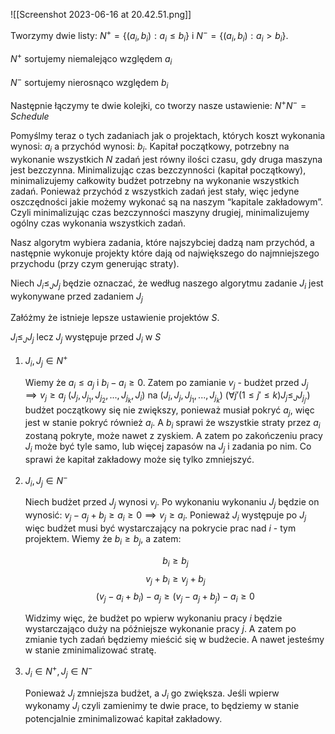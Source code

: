![[Screenshot 2023-06-16 at 20.42.51.png]]

Tworzymy dwie listy: $N^{+} = \{(a_i,b_i) : a_i\le b_i\}$ i $N^-=\{(a_i,b_i) : a_i > b_i\}$.

$N^+$ sortujemy niemalejąco względem $a_i$

$N^-$ sortujemy nierosnąco względem $b_i$

Następnie łączymy te dwie kolejki, co tworzy nasze ustawienie: $N^+N^- = Schedule$

Pomyślmy teraz o tych zadaniach jak o projektach, których koszt wykonania wynosi: $a_i$ a przychód wynosi: $b_i$. Kapitał początkowy, potrzebny na wykonanie wszystkich $N$ zadań jest równy ilości czasu, gdy druga maszyna jest bezczynna. Minimalizując czas bezczynności (kapitał początkowy), minimalizujemy całkowity budżet potrzebny na wykonanie wszystkich zadań. Ponieważ przychód z wszystkich zadań jest stały, więc jedyne oszczędności jakie możemy wykonać są na naszym “kapitale zakładowym”. Czyli minimalizując czas bezczynności maszyny drugiej, minimalizujemy ogólny czas wykonania wszystkich zadań.

Nasz algorytm wybiera zadania, które najszybciej dadzą nam przychód, a następnie wykonuje projekty które dają od największego do najmniejszego przychodu (przy czym generując straty).

Niech $J_i \le_JJ_j$ będzie oznaczać, że według naszego algorytmu zadanie $J_i$ jest wykonywane przed zadaniem $J_j$

Załóżmy że istnieje lepsze ustawienie projektów $S$.

$J_i\le_J J_j$ lecz $J_j$ występuje przed $J_i$ w $S$

1. $J_i, J_j \in N^+$
    
    Wiemy że $a_i \le a_j$ i $b_i-a_i \ge 0$. Zatem po zamianie $v_j$ - budżet przed $J_j \implies v_j \ge a_j$ $(J_j,J_{j_1},J_{j_2},...,J_{j_k},J_i)$ na $(J_i,J_j,J_{j_1},...,J_{j_k})$ ($\forall j' (1 \le j' \le k) J_j\le_JJ_{j_{j'}}$) budżet początkowy się nie zwiększy, ponieważ musiał pokryć $a_j$, więc jest w stanie pokryć również $a_i$. A $b_i$ sprawi że wszystkie straty przez $a_i$ zostaną pokryte, może nawet z zyskiem. A zatem po zakończeniu pracy $J_i$ może być tyle samo, lub więcej zapasów na $J_j$ i zadania po nim. Co sprawi że kapitał zakładowy może się tylko zmniejszyć.
    
2. $J_i,J_j \in N^-$
    
    Niech budżet przed $J_j$ wynosi $v_j$. Po wykonaniu wykonaniu $J_j$ będzie on wynosić: $v_j-a_j+b_j \ge a_i \ge 0 \implies v_j\ge a_i$. Ponieważ $J_i$ występuje po $J_j$ więc budżet musi być wystarczający na pokrycie prac nad $i$ - tym projektem. Wiemy że $b_i \ge b_j$, a zatem:
    
    $$
	b_i \ge b_j
	$$
	$$ v_j+b_i \ge v_j+b_j $$
	$$ (v_j-a_i+b_i)-a_j \ge (v_j-a_j+b_j)-a_i \ge 0 $$
    
    Widzimy więc, że budżet po wpierw wykonaniu pracy $i$ będzie wystarczająco duży na późniejsze wykonanie pracy $j$. A zatem po zmianie tych zadań będziemy mieścić się w budżecie. A nawet jesteśmy w stanie zminimalizować stratę.
    
3. $J_i\in N^+, J_j\in N^-$
    
    Ponieważ $J_j$ zmniejsza budżet, a $J_i$ go zwiększa. Jeśli wpierw wykonamy $J_i$ czyli zamienimy te dwie prace, to będziemy w stanie potencjalnie zminimalizować kapitał zakładowy.